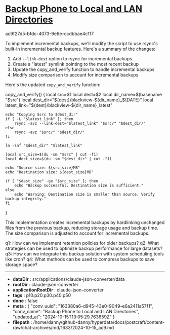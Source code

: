 # [Backup Phone to Local and LAN Directories](https://claude.ai/chat/163380a6-d945-43e0-9049-e6a2411a57f1)

ac9f27d5-bfdc-4073-9e6e-ccdbbae4c117

 To implement incremental backups, we'll modify the script to use rsync's built-in incremental backup features. Here's a summary of the changes:

1. Add `--link-dest` option to rsync for incremental backups
2. Create a "latest" symlink pointing to the most recent backup
3. Update the copy_and_verify function to handle incremental backups
4. Modify size comparison to account for incremental backups

Here's the updated `copy_and_verify` function:

<antArtifact identifier="phone-backup-script" type="application/vnd.ant.code" language="bash" title="Updated copy_and_verify function for incremental backups">
copy_and_verify() {
    local src=$1
    local dest=$2
    local dir_name=$(basename "$src")
    local dest_dir="${dest}/blackview-${dir_name}_${DATE}"
    local latest_link="${dest}/blackview-${dir_name}_latest"

    echo "Copying $src to $dest_dir"
    if [ -L "$latest_link" ]; then
        rsync -avz --link-dest="$latest_link" "$src/" "$dest_dir/"
    else
        rsync -avz "$src/" "$dest_dir/"
    fi

    ln -snf "$dest_dir" "$latest_link"

    local src_size=$(du -sm "$src" | cut -f1)
    local dest_size=$(du -sm "$dest_dir" | cut -f1)

    echo "Source size: ${src_size}MB"
    echo "Destination size: ${dest_size}MB"

    if [ "$dest_size" -ge "$src_size" ]; then
        echo "Backup successful. Destination size is sufficient."
    else
        echo "Warning: Destination size is smaller than source. Verify backup integrity."
    fi
}
</antArtifact>

This implementation creates incremental backups by hardlinking unchanged files from the previous backup, reducing storage usage and backup time. The size comparison is adjusted to account for incremental backups.

q1: How can we implement retention policies for older backups?
q2: What strategies can be used to optimize backup performance for large datasets?
q3: How can we integrate this backup solution with system scheduling tools like cron?
q4: What methods can be used to compress backups to save storage space?

---

* **dataDir** : src/applications/claude-json-converter/data
* **rootDir** : claude-json-converter
* **applicationRootDir** : claude-json-converter
* **tags** : p10.p20.p30.p40.p50
* **done** : false
* **meta** : {
  "conv_uuid": "163380a6-d945-43e0-9049-e6a2411a57f1",
  "conv_name": "Backup Phone to Local and LAN Directories",
  "updated_at": "2024-10-15T13:05:29.763659Z"
}
* **filepath** : /home/danny/github-danny/hyperdata/docs/postcraft/content-raw/chat-archives/md/1633/2024-10-15_ac9.md